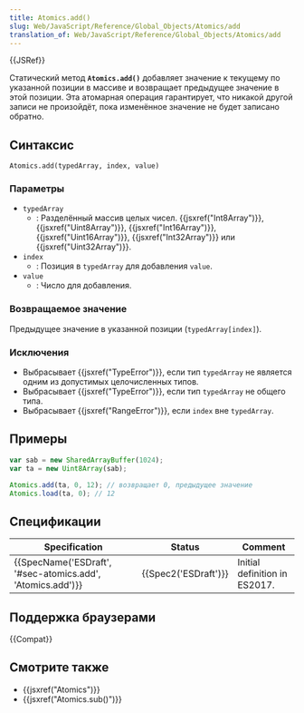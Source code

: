 ```yaml
---
title: Atomics.add()
slug: Web/JavaScript/Reference/Global_Objects/Atomics/add
translation_of: Web/JavaScript/Reference/Global_Objects/Atomics/add
---
```


{{JSRef}}

Статический метод **`Atomics.add()`** добавляет значение к текущему по указанной позиции в массиве и возвращает предыдущее значение в этой позиции. Эта атомарная операция гарантирует, что никакой другой записи не произойдёт, пока изменённое значение не будет записано обратно.

## Синтаксис

```
Atomics.add(typedArray, index, value)
```

### Параметры

- `typedArray`
  - : Разделённый массив целых чисел. {{jsxref("Int8Array")}}, {{jsxref("Uint8Array")}}, {{jsxref("Int16Array")}}, {{jsxref("Uint16Array")}}, {{jsxref("Int32Array")}} или {{jsxref("Uint32Array")}}.
- `index`
  - : Позиция в `typedArray` для добавления `value`.
- `value`
  - : Число для добавления.

### Возвращаемое значение

Предыдущее значение в указанной позиции (`typedArray[index]`).

### Исключения

- Выбрасывает {{jsxref("TypeError")}}, если тип `typedArray` не является одним из допустимых целочисленных типов.
- Выбрасывает {{jsxref("TypeError")}}, если тип `typedArray` не общего типа.
- Выбрасывает {{jsxref("RangeError")}}, если `index` вне `typedArray`.

## Примеры

```js
var sab = new SharedArrayBuffer(1024);
var ta = new Uint8Array(sab);

Atomics.add(ta, 0, 12); // возвращает 0, предыдущее значение
Atomics.load(ta, 0); // 12
```

## Спецификации

| Specification                                                                | Status                       | Comment                       |
| ---------------------------------------------------------------------------- | ---------------------------- | ----------------------------- |
| {{SpecName('ESDraft', '#sec-atomics.add', 'Atomics.add')}} | {{Spec2('ESDraft')}} | Initial definition in ES2017. |

## Поддержка браузерами

{{Compat}}

## Смотрите также

- {{jsxref("Atomics")}}
- {{jsxref("Atomics.sub()")}}
